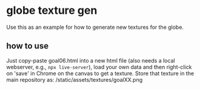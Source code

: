 # globe texture gen

Use this as an example for how to generate new textures for the globe.

## how to use
Just copy-paste goal06.html into a new html file (also needs a local webserver, e.g., `npx live-server`), load your own data and then right-click on 'save' in Chrome on the canvas to get a texture. Store that texture in the main repository as: /static/assets/textures/goalXX.png
